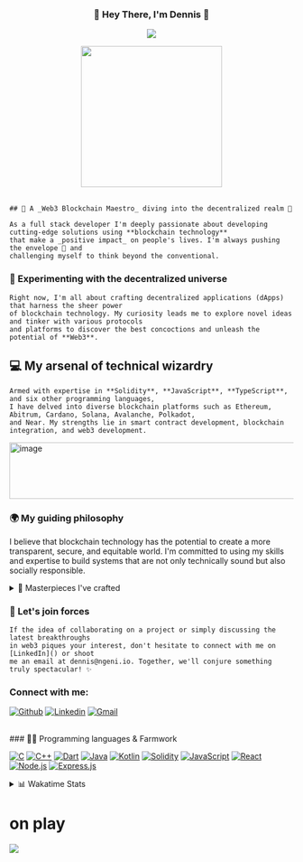 <h3 align="center">
👋 Hey There, I'm Dennis 🚀
</h3>
<p align="center">
  <a href="https://git.io/typing-svg"><img src="https://readme-typing-svg.herokuapp.com?font=Fira+Code&pause=1000&color=F75C7E&center=true&width=700&height=60&lines=Full-Stack+Software+Developer;Experienced+in+Automation%2C+Web+and+Blockchain+Development;Always+learning+new+things"></a>
</p>
<div align="center">
<img src="https://media0.giphy.com/media/765ccrAiB0g9z6EApL/giphy.gif?cid=ecf05e474jorlk14iq71lc92cyka3wjgwb9afrndd8fkft4g&rid=giphy.gif&ct=g" width="250" height="250" />
</div>

<br/>

```
## 🌟 A _Web3 Blockchain Maestro_ diving into the decentralized realm 🌊
```

```
As a full stack developer I'm deeply passionate about developing cutting-edge solutions using **blockchain technology**
that make a _positive impact_ on people's lives. I'm always pushing the envelope 💌 and 
challenging myself to think beyond the conventional.
```

### 🧪 Experimenting with the decentralized universe
```
Right now, I'm all about crafting decentralized applications (dApps) that harness the sheer power
of blockchain technology. My curiosity leads me to explore novel ideas and tinker with various protocols
and platforms to discover the best concoctions and unleash the potential of **Web3**.
```

## 💻 My arsenal of technical wizardry</summary>
```
Armed with expertise in **Solidity**, **JavaScript**, **TypeScript**, and six other programming languages,
I have delved into diverse blockchain platforms such as Ethereum, Abitrum, Cardano, Solana, Avalanche, Polkadot,
and Near. My strengths lie in smart contract development, blockchain integration, and web3 development.
```
<p>
  <img src="https://assets.website-files.com/6347bd6199b204194ca76e2c/6390bab08a8b41f55c7d0fd1_Home_3.png" width="600" height="100" alt="image">
</p>

### 🌍 My guiding philosophy

I believe that blockchain technology has the potential to create a more transparent, secure, and equitable world. I'm committed to using my skills and expertise to build systems that are not only technically sound but also socially responsible.

<details>
<summary>🎨 Masterpieces I've crafted</summary>

| Project                                          | Description                                                                                                                   |
| ------------------------------------------------ | ----------------------------------------------------------------------------------------------------------------------------- |
| 🔗 **Decentralized Social Media Platform**        | A resilient, privacy-centric social media dApp that enables users to reclaim control over their data.                          |
| 🖼️ **NFT Marketplace**                           | A decentralized bazaar for trading digital masterpieces and collectibles, empowering creators to reap the rewards of their artistry. |
| 💰 **Decentralized Finance (DeFi) Platform**      | A DeFi platform offering users access to a plethora of financial services such as lending, borrowing, and staking – all nestled within a decentralized ecosystem. |
| 🤖 **Trading Bots & Strategies**                  | Developed algorithmic trading bots for various markets, including crypto, using advanced strategies like arbitrage, mean reversion, and momentum trading, maximizing profits while minimizing risks. |

</details>

### 🤝 Let's join forces
```
If the idea of collaborating on a project or simply discussing the latest breakthroughs
in web3 piques your interest, don't hesitate to connect with me on [LinkedIn]() or shoot 
me an email at dennis@ngeni.io. Together, we'll conjure something truly spectacular! ✨
```


### Connect with me:
[![Github](https://img.shields.io/badge/-Github-000?style=flat&logo=Github&logoColor=white)](https://github.com/DENNIS-CODES)
[![Linkedin](https://img.shields.io/badge/-LinkedIn-blue?style=flat&logo=Linkedin&logoColor=white)](https://www.linkedin.com/in/dennis-mwangi-dev/)
[![Gmail](https://img.shields.io/badge/-Gmail-c14438?style=flat&logo=Gmail&logoColor=white)](mailto:dennis@ngeni.io)


<br />
### 👨‍💻 Programming languages & Farmwork

<a href="https://github.com/DENNIS-CODES"><img alt="C" src="https://custom-icon-badges.herokuapp.com/badge/C-03599C.svg?logo=c-in-hexagon&logoColor=white"></a>
<a href="https://github.com/DENNIS-CODES"><img alt="C++" src="https://custom-icon-badges.herokuapp.com/badge/C++-9C033A.svg?logo=cpp2&logoColor=white"></a>
<a href="https://github.com/DENNIS-CODES"><img alt="Dart" src="https://img.shields.io/badge/Dart-15A6C4.svg?logo=dart&logoColor=white"></a>
<a href="https://github.com/DENNIS-CODES"><img alt="Java" src="https://custom-icon-badges.herokuapp.com/badge/Java-007396.svg?logo=java&logoColor=white"></a>
<a href="https://github.com/DENNIS-CODES"><img alt="Kotlin" src="https://img.shields.io/badge/Kotlin-0095D5.svg?logo=Kotlin&logoColor=white"></a>
<a href="https://github.com/DENNIS-CODES"><img alt="Solidity" src="https://img.shields.io/badge/-Solidity-FFFFFF?logo=solidity&logoColor=black"></a>
<a href="https://github.com/DENNIS-CODES"><img alt="JavaScript" src="https://img.shields.io/badge/JavaScript-F7DF1E.svg?logo=javascript&logoColor=white"></a>
<a href="https://github.com/DENNIS-CODES"><img alt="React" src="https://img.shields.io/badge/React-%2320232a.svg?logo=React&logoColor=%2361DAFB"></a> 
<a href="https://github.com/DENNIS-CODES"><img alt="Node.js" src="https://img.shields.io/badge/Node.js-6DA55F?logo=node.js&logoColor=white"></a>
<a href="https://github.com/DENNIS-CODES"><img alt="Express.js" src="https://img.shields.io/badge/express.js-%23404d59.svg?logo=express&logoColor=%2361DAFB"></a>
<br />

<details>
<summary>📊 Wakatime Stats</summary>

[![wakatime](https://wakatime.com/badge/user/c0971448-fd44-49e6-a4cd-84cb788254c2.svg)](https://wakatime.com/@c0971448-fd44-49e6-a4cd-84cb788254c2)

</details>

# on play
<p>
<a href="https://spotify-github-profile.vercel.app/api/view?uid=31tgnwjszvmdjuof7uuziii3n6y4&redirect=true">
<img src="https://spotify-github-profile.vercel.app/api/view?uid=31tgnwjszvmdjuof7uuziii3n6y4&cover_image=true&theme=novatorem&show_offline=false&bar_color=53b14f&bar_color_cover=false" />
  </a>
</p>
